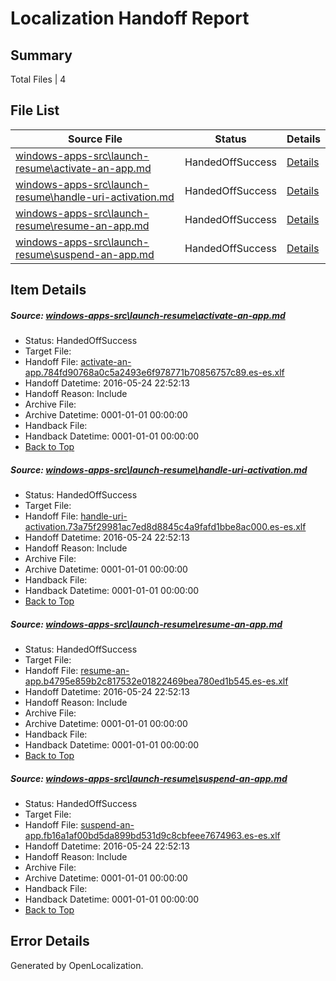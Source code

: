 # <a name='report-top'></a> Localization Handoff Report

## Summary
 Total Files | 4

## File List
 Source File | Status | Details 
 ----------- | ------ | ------- 
 [windows-apps-src\launch-resume\activate-an-app.md](https://github.com/Microsoft/windows-apps/blob/fb83213a4ce58285dae94da97fa20d397468bdc9/windows-apps-src/launch-resume/activate-an-app.md) | HandedOffSuccess | [Details](#f47a3b7fcb4bec4138e11a079c3d10e918c1eb952905)
 [windows-apps-src\launch-resume\handle-uri-activation.md](https://github.com/Microsoft/windows-apps/blob/fb83213a4ce58285dae94da97fa20d397468bdc9/windows-apps-src/launch-resume/handle-uri-activation.md) | HandedOffSuccess | [Details](#ac65b46ea06e64b3b431326db365ce23505c10962917)
 [windows-apps-src\launch-resume\resume-an-app.md](https://github.com/Microsoft/windows-apps/blob/fb83213a4ce58285dae94da97fa20d397468bdc9/windows-apps-src/launch-resume/resume-an-app.md) | HandedOffSuccess | [Details](#bb9d4394acad11d12b21cdce16b0d59ceafd1a2a2946)
 [windows-apps-src\launch-resume\suspend-an-app.md](https://github.com/Microsoft/windows-apps/blob/fb83213a4ce58285dae94da97fa20d397468bdc9/windows-apps-src/launch-resume/suspend-an-app.md) | HandedOffSuccess | [Details](#3ad58dc20a660d89622d215c46d263adf27a05422950)

## Item Details
##### <a name='f47a3b7fcb4bec4138e11a079c3d10e918c1eb952905'></a> Source: [windows-apps-src\launch-resume\activate-an-app.md](https://github.com/Microsoft/windows-apps/blob/fb83213a4ce58285dae94da97fa20d397468bdc9/windows-apps-src/launch-resume/activate-an-app.md)
* Status: HandedOffSuccess
* Target File: 
* Handoff File: [activate-an-app.784fd90768a0c5a2493e6f978771b70856757c89.es-es.xlf](https://github.com/Microsoft/WDG.handoff/blob/0d915c1d9a89808d5be8b6065caaaf45738330c9/ol-handoff/Microsoft/windows-apps.es-es/master/activate-an-app.784fd90768a0c5a2493e6f978771b70856757c89.es-es.xlf)
* Handoff Datetime: 2016-05-24 22:52:13
* Handoff Reason: Include
* Archive File: 
* Archive Datetime: 0001-01-01 00:00:00
* Handback File: 
* Handback Datetime: 0001-01-01 00:00:00
* [Back to Top](#report-top)

##### <a name='ac65b46ea06e64b3b431326db365ce23505c10962917'></a> Source: [windows-apps-src\launch-resume\handle-uri-activation.md](https://github.com/Microsoft/windows-apps/blob/fb83213a4ce58285dae94da97fa20d397468bdc9/windows-apps-src/launch-resume/handle-uri-activation.md)
* Status: HandedOffSuccess
* Target File: 
* Handoff File: [handle-uri-activation.73a75f29981ac7ed8d8845c4a9fafd1bbe8ac000.es-es.xlf](https://github.com/Microsoft/WDG.handoff/blob/0d915c1d9a89808d5be8b6065caaaf45738330c9/ol-handoff/Microsoft/windows-apps.es-es/master/handle-uri-activation.73a75f29981ac7ed8d8845c4a9fafd1bbe8ac000.es-es.xlf)
* Handoff Datetime: 2016-05-24 22:52:13
* Handoff Reason: Include
* Archive File: 
* Archive Datetime: 0001-01-01 00:00:00
* Handback File: 
* Handback Datetime: 0001-01-01 00:00:00
* [Back to Top](#report-top)

##### <a name='bb9d4394acad11d12b21cdce16b0d59ceafd1a2a2946'></a> Source: [windows-apps-src\launch-resume\resume-an-app.md](https://github.com/Microsoft/windows-apps/blob/fb83213a4ce58285dae94da97fa20d397468bdc9/windows-apps-src/launch-resume/resume-an-app.md)
* Status: HandedOffSuccess
* Target File: 
* Handoff File: [resume-an-app.b4795e859b2c817532e01822469bea780ed1b545.es-es.xlf](https://github.com/Microsoft/WDG.handoff/blob/0d915c1d9a89808d5be8b6065caaaf45738330c9/ol-handoff/Microsoft/windows-apps.es-es/master/resume-an-app.b4795e859b2c817532e01822469bea780ed1b545.es-es.xlf)
* Handoff Datetime: 2016-05-24 22:52:13
* Handoff Reason: Include
* Archive File: 
* Archive Datetime: 0001-01-01 00:00:00
* Handback File: 
* Handback Datetime: 0001-01-01 00:00:00
* [Back to Top](#report-top)

##### <a name='3ad58dc20a660d89622d215c46d263adf27a05422950'></a> Source: [windows-apps-src\launch-resume\suspend-an-app.md](https://github.com/Microsoft/windows-apps/blob/fb83213a4ce58285dae94da97fa20d397468bdc9/windows-apps-src/launch-resume/suspend-an-app.md)
* Status: HandedOffSuccess
* Target File: 
* Handoff File: [suspend-an-app.fb16a1af00bd5da899bd531d9c8cbfeee7674963.es-es.xlf](https://github.com/Microsoft/WDG.handoff/blob/0d915c1d9a89808d5be8b6065caaaf45738330c9/ol-handoff/Microsoft/windows-apps.es-es/master/suspend-an-app.fb16a1af00bd5da899bd531d9c8cbfeee7674963.es-es.xlf)
* Handoff Datetime: 2016-05-24 22:52:13
* Handoff Reason: Include
* Archive File: 
* Archive Datetime: 0001-01-01 00:00:00
* Handback File: 
* Handback Datetime: 0001-01-01 00:00:00
* [Back to Top](#report-top)


## Error Details

Generated by OpenLocalization.
